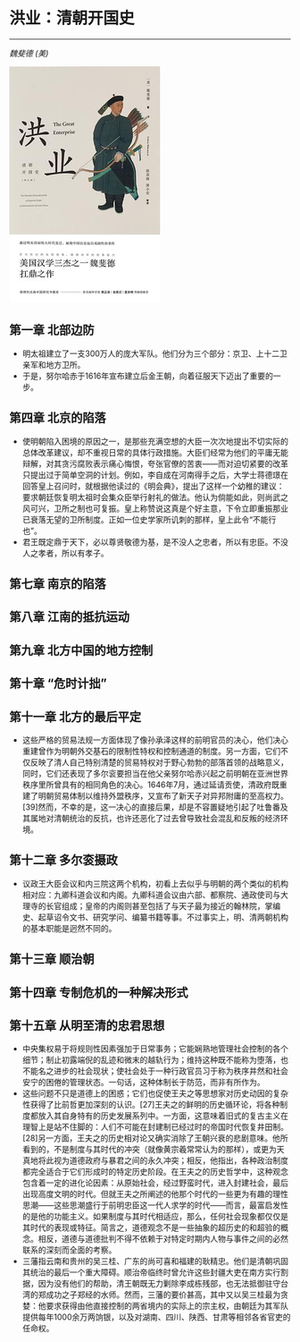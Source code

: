 # 洪业：清朝开国史 

<hr>

*魏斐德 (美)* 

![洪业](https://raw.githubusercontent.com/askming/picgo/master/s29403102.jpg)

## 第一章 北部边防

- 明太祖建立了一支300万人的庞大军队。他们分为三个部分：京卫、上十二卫亲军和地方卫所。
- 于是，努尔哈赤于1616年宣布建立后金王朝，向着征服天下迈出了重要的一步。

## 第四章 北京的陷落

- 使明朝陷入困境的原因之一，是那些充满空想的大臣一次次地提出不切实际的总体改革建议，却不重视日常的具体行政措施。大臣们经常为他们的平庸无能辩解，对其贪污腐败表示痛心悔恨，夸张官僚的苦衷——而对迫切紧要的改革只提出过于简单空洞的计划。例如，李自成在河南得手之后，大学士蒋德璟在回答皇上召问时，就根据他读过的《明会典》，提出了这样一个幼稚的建议：要求朝廷恢复明太祖时会集众臣举行射礼的做法。他认为倘能如此，则尚武之风可兴，卫所之制也可复振。皇上称赞说这真是个好主意，下令立即重振那业已衰落无望的卫所制度。正如一位史学家所讥刺的那样，皇上此令“不能行也”。
- 君王既定鼎于天下，必以尊贤敬德为基，是不没人之忠者，所以有忠臣。不没人之孝者，所以有孝子。

## 第七章 南京的陷落

## 第八章 江南的抵抗运动

## 第九章 北方中国的地方控制

## 第十章 “危时计拙”

## 第十一章 北方的最后平定

- 这些严格的贸易法规一方面体现了像孙承泽这样的前明官员的决心，他们决心重建曾作为明朝外交基石的限制性特权和控制通道的制度。另一方面，它们不仅反映了清人自己特别清楚的贸易特权对于野心勃勃的部落首领的战略意义，同时，它们还表现了多尔衮要担当在他父亲努尔哈赤兴起之前明朝在亚洲世界秩序里所曾具有的相同角色的决心。1646年7月，通过延请贡使，清政府既重建了明朝贸易体制以维持外盟秩序，又宣布了新天子对异邦附庸的至高权力。[39]然而，不幸的是，这一决心的直接后果，却是不容置疑地引起了吐鲁番及其属地对清朝统治的反抗，也许还恶化了过去曾导致社会混乱和反叛的经济环境。

## 第十二章 多尔衮摄政

- 议政王大臣会议和内三院这两个机构，初看上去似乎与明朝的两个类似的机构相对应：九卿科道会议和内阁。九卿科道会议由六部、都察院、通政使司与大理寺的长官组成；皇帝的内阁则甚至包括了与天子最为接近的翰林院，掌编史、起草诏令文书、研究学问、编纂书籍等事。不过事实上，明、清两朝机构的基本职能是迥然不同的。

## 第十三章 顺治朝

## 第十四章 专制危机的一种解决形式

## 第十五章 从明至清的忠君思想

- 中央集权易于将规则性因素强加于日常事务；它能娴熟地管理社会控制的各个细节；制止初露端倪的乱迹和微末的越轨行为；维持这种既不能称为堕落，也不能名之进步的社会现状；使社会处于一种行政官员习于称为秩序井然和社会安宁的困倦的管理状态。一句话，这种体制长于防范，而非有所作为。
- 这些问题不只是道德上的困惑；它们也促使王夫之等思想家对历史动因的复杂性获得了比前哲更加深刻的认识。[27]王夫之的鲜明的历史循环论，将各种制度都放入其自身特有的历史发展系列中。一方面，这意味着旧式的复古主义在理智上是站不住脚的：人们不可能在封建制已经过时的帝国时代恢复井田制。[28]另一方面，王夫之的历史相对论又确实消除了王朝兴衰的悲剧意味。他所看到的，不是制度与其时代的冲突（就像黄宗羲常常认为的那样），或更为天真地将此视为道德政府与暴君之间的永久冲突；相反，他指出，各种政治制度都完全适合于它们形成时的特定历史阶段。在王夫之的历史哲学中，这种观念包含着一定的进化论因素：从原始社会，经过野蛮时代，进入封建社会，最后出现高度文明的时代。但就王夫之所阐述的他那个时代的一些更为有趣的理性思潮——这些思潮盛行于前明忠臣这一代人求学的时代——而言，最富启发性的是他的功能主义。如果制度与其时代相适应，那么，任何社会现象都仅仅是其时代的表现或特征。简言之，道德观念不是一些抽象的超历史的和超验的概念。相反，道德与道德批判不得不依赖于对特定时期内人物与事件之间的必然联系的深刻而全面的考察。
- 三藩指云南和贵州的吴三桂、广东的尚可喜和福建的耿精忠。他们是清朝巩固其统治的最后一个重大障碍。顺治帝临终时曾允许这些封疆大吏在南方实行割据，因为没有他们的帮助，清王朝既无力剿除李成栋残部，也无法抵御驻守台湾的郑成功之子郑经的水师。然而，三藩的要价甚高，其中又以吴三桂最为贪婪：他要求获得由他直接控制的两省境内的实际上的宗主权，由朝廷为其军队提供每年1000余万两饷银，以及对湖南、四川、陕西、甘肃等相邻各省官吏的任命权。

